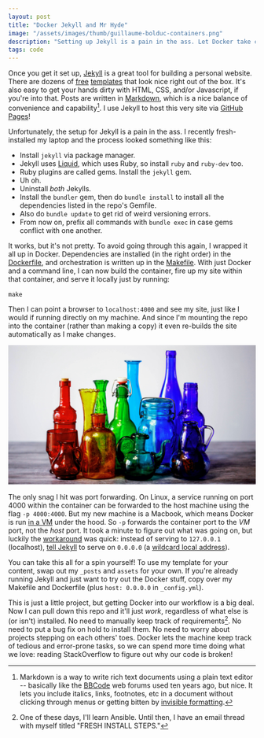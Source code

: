 ```yaml
---
layout: post
title: "Docker Jekyll and Mr Hyde"
image: "/assets/images/thumb/guillaume-bolduc-containers.png"
description: "Setting up Jekyll is a pain in the ass. Let Docker take care of it for you."
tags: code
---
```


Once you get it set up, [Jekyll](https://jekyllrb.com/) is a great tool for building a personal website. There are dozens of [free](https://jekyllthemes.io/free) [templates](http://jekyllthemes.org/) that look nice right out of the box. It's also easy to get your hands dirty with HTML, CSS, and/or Javascript, if you're into that. Posts are written in [Markdown](https://en.wikipedia.org/wiki/Markdown#Example), which is a nice balance of convenience and capability[^1]. I use Jekyll to host this very site via [GitHub Pages](https://pages.github.com/)!

[^1]: Markdown is a way to write rich text documents using a plain text editor -- basically like the [BBCode](https://en.wikipedia.org/wiki/BBCode) web forums used ten years ago, but nice. It lets you include italics, links, footnotes, etc in a document without clicking through menus or getting bitten by [invisible formatting](https://xkcd.com/2109/).

Unfortunately, the setup for Jekyll is a pain in the ass. I recently fresh-installed my laptop and the process looked something like this:

- Install `jekyll` via package manager.
- Jekyll uses [Liquid](https://shopify.github.io/liquid/), which uses Ruby, so install `ruby` and `ruby-dev` too.
- Ruby plugins are called gems. Install the `jekyll` gem.
- Uh oh.
- Uninstall *both* Jekylls.
- Install the `bundler` gem, then do `bundle install` to install all the dependencies listed in the repo's Gemfile.
- Also do `bundle update` to get rid of weird versioning errors.
- From now on, prefix all commands with `bundle exec` in case gems conflict with one another.

It works, but it's not pretty. To avoid going through this again, I wrapped it all up in Docker. Dependencies are installed (in the right order) in the [Dockerfile](https://github.com/charles-uno/charles-uno.github.io/blob/master/Dockerfile), and orchestration is written up in the [Makefile](https://github.com/charles-uno/charles-uno.github.io/blob/master/Makefile). With just Docker and a command line, I can now build the container, fire up my site within that container, and serve it locally just by running:

```
make
```

Then I can point a browser to `localhost:4000` and see my site, just like I would if running directly on my machine. And since I'm mounting the repo into the container (rather than making a copy) it even re-builds the site automatically as I make changes.

![Containers](/assets/images/sharon-mccutcheon-containers-16x9.png)

The only snag I hit was port forwarding. On Linux, a service running on port 4000 within the container can be forwarded to the host machine using the flag `-p 4000:4000`. But my new machine is a Macbook, which means Docker is run [in a VM](https://docs.docker.com/docker-for-mac/networking/) under the hood. So `-p` forwards the container port to the *VM* port, not the *host* port. It took a minute to figure out what was going on, but luckily the [workaround](https://forums.docker.com/t/using-localhost-for-to-access-running-container/3148/9) was quick: instead of serving to `127.0.0.1` (localhost), [tell Jekyll](https://github.com/charles-uno/charles-uno.github.io/blob/master/_config.yml) to serve on `0.0.0.0` (a [wildcard local address](https://www.howtogeek.com/225487/what-is-the-difference-between-127.0.0.1-and-0.0.0.0/)).

You can take this all for a spin yourself! To use my template for your content, swap out my `_posts` and `assets` for your own. If you're already running Jekyll and just want to try out the Docker stuff, copy over my Makefile and Dockerfile (plus `host: 0.0.0.0` in `_config.yml`).

This is just a little project, but getting Docker into our workflow is a big deal. Now I can pull down this repo and it'll just *work*, regardless of what else is (or isn't) installed. No need to manually keep track of requirements[^2]. No need to put a bug fix on hold to install them. No need to worry about projects stepping on each others' toes. Docker lets the machine keep track of tedious and error-prone tasks, so we can spend more time doing what we love: reading StackOverflow to figure out why our code is broken!

[^2]: One of these days, I'll learn Ansible. Until then, I have an email thread with myself titled "FRESH INSTALL STEPS."
